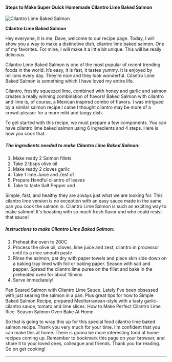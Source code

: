             

#### Steps to Make Super Quick Homemade Cilantro Lime Baked Salmon

![Cilantro Lime Baked Salmon](https://img-global.cpcdn.com/recipes/824c218cb5a0cb50/751x532cq70/cilantro-lime-baked-salmon-recipe-main-photo.jpg)

**Cilantro Lime Baked Salmon**

Hey everyone, it is me, Dave, welcome to our recipe page. Today, I will show you a way to make a distinctive dish, cilantro lime baked salmon. One of my favorites. For mine, I will make it a little bit unique. This will be really delicious.

Cilantro Lime Baked Salmon is one of the most popular of recent trending foods in the world. It’s easy, it is fast, it tastes yummy. It is enjoyed by millions every day. They’re nice and they look wonderful. Cilantro Lime Baked Salmon is something which I have loved my entire life.

Cilantro, freshly squeezed lime, combined with honey and garlic and salmon creates a really winning combination of flavors! Baked Salmon with cilantro and lime is, of course, a Mexican inspired combo of flavors. I was intrigued by a similar salmon recipe I came I thought cilantro may be more of a crowd-pleaser for a more mild and tangy dish.

To get started with this recipe, we must prepare a few components. You can have cilantro lime baked salmon using 6 ingredients and 4 steps. Here is how you cook that.

##### The ingredients needed to make Cilantro Lime Baked Salmon:

1.  Make ready 2 Salmon fillets
2.  Take 2 tbsps olive oil
3.  Make ready 2 cloves garlic
4.  Take 1 lime Juice and Zest of
5.  Prepare Handful cilantro of leaves
6.  Take to taste Salt Pepper and

Simple, fast, and healthy they are always just what we are looking for. This cilantro lime version is no exception with an easy sauce made in the same pan you cook the salmon in. Cilantro Lime Salmon is such an exciting way to make salmon! It's boasting with so much fresh flavor and who could resist that sauce!

##### Instructions to make Cilantro Lime Baked Salmon:

1.  Preheat the oven to 200C
2.  Process the olive oil, cloves, lime juice and zest, cilantro in processor until its a nice smooth paste
3.  Rinse the salmon, pat dry with paper towels and place skin side down on a baking tray lined with foil or baking paper. Season with salt and pepper. Spread the cilantro lime puree on the fillet and bake in the preheated oven for about 15mins
4.  Serve immediately!

Pan Seared Salmon with Cilantro Lime Sauce. Lately I've been obsessed with just searing the salmon in a pan. Plus great tips for how to Simple Baked Salmon Recipe, prepared Mediterranean-style with a tasty garlic-cilantro sauce, tomato and lime slices. How to Make Perfect Cilantro Lime Rice. Season Salmon Oven Bake At Home

So that is going to wrap this up for this special food cilantro lime baked salmon recipe. Thank you very much for your time. I’m confident that you can make this at home. There is gonna be more interesting food at home recipes coming up. Remember to bookmark this page on your browser, and share it to your loved ones, colleague and friends. Thank you for reading. Go on get cooking!

* * *